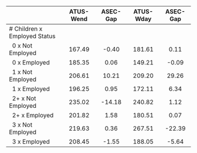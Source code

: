 
|                      |    ATUS-Wend |     ASEC-Gap |    ATUS-Wday |     ASEC-Gap |
| -------------------- | :----------: | :----------: | :----------: | :----------: |
| # Children x Employed Status |              |              |              |              |
| &nbsp;&nbsp;0 x Not Employed |       167.49 |        -0.40 |       181.61 |         0.11 |
| &nbsp;&nbsp;0 x Employed |       185.35 |         0.06 |       149.21 |        -0.09 |
| &nbsp;&nbsp;1 x Not Employed |       206.61 |        10.21 |       209.20 |        29.26 |
| &nbsp;&nbsp;1 x Employed |       196.25 |         0.95 |       172.11 |         6.34 |
| &nbsp;&nbsp;2+ x Not Employed |       235.02 |       -14.18 |       240.82 |         1.12 |
| &nbsp;&nbsp;2+ x Employed |       201.82 |         1.58 |       180.51 |         0.07 |
| &nbsp;&nbsp;3 x Not Employed |       219.63 |         0.36 |       267.51 |       -22.39 |
| &nbsp;&nbsp;3 x Employed |       208.45 |        -1.55 |       188.05 |        -5.64 |

